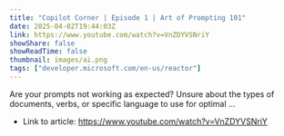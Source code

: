 ```yaml
---
title: "Copilot Corner | Episode 1 | Art of Prompting 101"
date: 2025-04-02T19:44:03Z
link: https://www.youtube.com/watch?v=VnZDYVSNriY
showShare: false
showReadTime: false
thumbnail: images/ai.png
tags: ["developer.microsoft.com/en-us/reactor"]
---
```

Are your prompts not working as expected? Unsure about the types of documents, verbs, or specific language to use for optimal ...

- Link to article: https://www.youtube.com/watch?v=VnZDYVSNriY